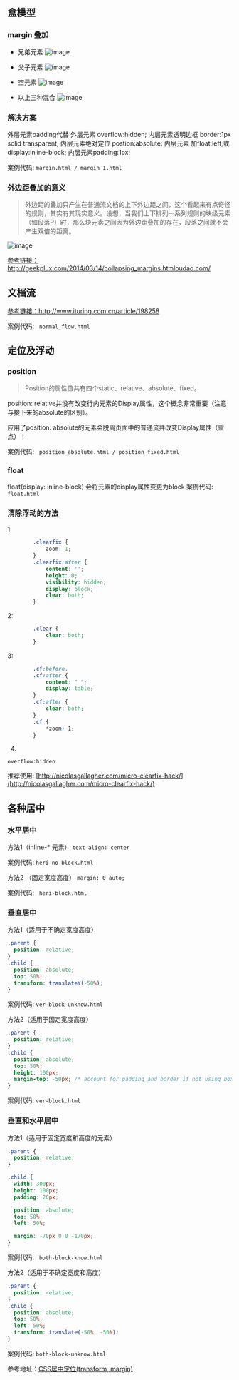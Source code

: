 ## 盒模型
### margin 叠加

- 兄弟元素
![image](http://ogmu8h0g3.bkt.clouddn.com/illustrationCollapsingct_css_margin_collapsing_example_1.gif)

- 父子元素
![image](http://ogmu8h0g3.bkt.clouddn.com/illustrationCollapsingct_css_margin_collapsing_example_2.gif)

- 空元素
![image](http://ogmu8h0g3.bkt.clouddn.com/illustrationCollapsingct_css_margin_collapsing_example_3.gif)

- 以上三种混合
![image](http://ogmu8h0g3.bkt.clouddn.com/illustrationCollapsingct_css_margin_collapsing_example_4.gif)

### 解决方案
外层元素padding代替
外层元素 overflow:hidden;
内层元素透明边框 border:1px solid transparent;
内层元素绝对定位 postion:absolute:
内层元素 加float:left;或display:inline-block;
内层元素padding:1px;

案例代码: `margin.html / margin_1.html`

### 外边距叠加的意义

> 外边距的叠加只产生在普通流文档的上下外边距之间，这个看起来有点奇怪的规则，其实有其现实意义。设想，当我们上下排列一系列规则的块级元素（如段落P）时，那么块元素之间因为外边距叠加的存在，段落之间就不会产生双倍的距离。 

![image](http://ogmu8h0g3.bkt.clouddn.com/ct_css_margin_collapsing.gif)

[参考链接：](http://geekplux.com/2014/03/14/collapsing_margins.htmloudao.com/)http://geekplux.com/2014/03/14/collapsing_margins.htmloudao.com/

## 文档流 

[参考链接：](http://www.ituring.com.cn/article/198258)http://www.ituring.com.cn/article/198258

案例代码: ` normal_flow.html`

## 定位及浮动
### position

> Position的属性值共有四个static、relative、absolute、fixed。

position: relative并没有改变行内元素的Display属性，这个概念非常重要（注意与接下来的absolute的区别）。

应用了position: absolute的元素会脱离页面中的普通流并改变Display属性（重点）！

案例代码: ` position_absolute.html / position_fixed.html`

### float
float(display: inline-block)
会将元素的display属性变更为block
案例代码: ` float.html`

### 清除浮动的方法
1:
```css
        .clearfix {
            zoom: 1;
        }
        .clearfix:after {
            content: '';
            height: 0;
            visibility: hidden;
            display: block;
            clear: both;
        }
```
2:
```css
        .clear {
            clear: both;
        }
```
3:
```css
        .cf:before,
        .cf:after {
            content: " ";
            display: table;
        }
        .cf:after {
            clear: both;
        }
        .cf {
            *zoom: 1;
        }
```
4. 
`overflow:hidden`

推荐使用:
[http://nicolasgallagher.com/micro-clearfix-hack/](http://nicolasgallagher.com/micro-clearfix-hack/)

## 各种居中


### 水平居中
方法1（inline-* 元素）
`text-align: center`

案例代码: `heri-no-block.html`

方法2 （固定宽度高度）
`margin: 0 auto;`

案例代码: ` heri-block.html`

### 垂直居中


方法1（适用于不确定宽度高度）
```css
.parent {
  position: relative;
}
.child {
  position: absolute;
  top: 50%;
  transform: translateY(-50%);
}
```

案例代码: `ver-block-unknow.html`

方法2（适用于固定宽度高度）
```css
.parent {
  position: relative;
}
.child {
  position: absolute;
  top: 50%;
  height: 100px;
  margin-top: -50px; /* account for padding and border if not using box-sizing: border-box; */
}
```

案例代码: `ver-block.html`

### 垂直和水平居中

方法1（适用于固定宽度和高度的元素）
```css
.parent {
  position: relative;
}
```
```css
.child {
  width: 300px;
  height: 100px;
  padding: 20px;

  position: absolute;
  top: 50%;
  left: 50%;

  margin: -70px 0 0 -170px;
}
```

案例代码: ` both-block-know.html`

方法2（适用于不确定宽度和高度）
```css
.parent {
  position: relative;
}
.child {
  position: absolute;
  top: 50%;
  left: 50%;
  transform: translate(-50%, -50%);
}
```

案例代码: `both-block-unknow.html`

参考地址：[CSS居中定位(transform, margin)](https://css-tricks.com/centering-css-complete-guide/)
